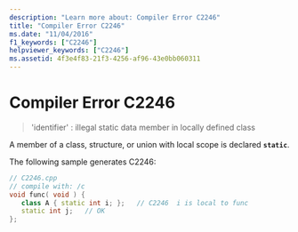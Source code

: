 ```yaml
---
description: "Learn more about: Compiler Error C2246"
title: "Compiler Error C2246"
ms.date: "11/04/2016"
f1_keywords: ["C2246"]
helpviewer_keywords: ["C2246"]
ms.assetid: 4f3e4f83-21f3-4256-af96-43e0bb060311
---
```

# Compiler Error C2246

> 'identifier' : illegal static data member in locally defined class

A member of a class, structure, or union with local scope is declared **`static`**.

The following sample generates C2246:

```cpp
// C2246.cpp
// compile with: /c
void func( void ) {
   class A { static int i; };   // C2246  i is local to func
   static int j;   // OK
};
```
